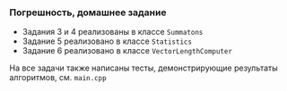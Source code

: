 ### Погрешность, домашнее задание

* Задания 3 и 4 реализованы в классе `Summatons`
* Задание 5 реализовано в классе `Statistics`
* Задание 6 реализовано в классе `VectorLengthComputer`

На все задачи также написаны тесты, демонстрирующие результаты алгоритмов, см. `main.cpp`